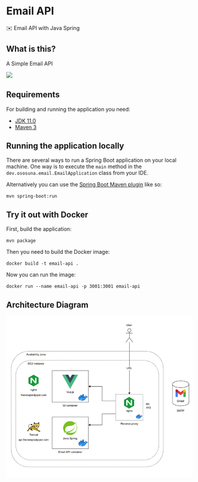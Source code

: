 # Email API
✉️ Email API with Java Spring

## What is this?
A Simple Email API

<img width="300" src="https://media.giphy.com/media/26ufeYWInLG5hBv9e/giphy.gif"/>

## Requirements
For building and running the application you need:

- [JDK 11.0](https://www.oracle.com/mx/java/technologies/javase/jdk11-archive-downloads.html)
- [Maven 3](https://maven.apache.org)
## Running the application locally

There are several ways to run a Spring Boot application on your local machine. One way is to execute the `main` method in the `dev.ososuna.email.EmailApplication` class from your IDE.

Alternatively you can use the [Spring Boot Maven plugin](https://docs.spring.io/spring-boot/docs/current/reference/html/build-tool-plugins-maven-plugin.html) like so:

```shell
mvn spring-boot:run
```
## Try it out with Docker

First, build the application:

```shell
mvn package
```

Then you need to build the Docker image:

```shell
docker build -t email-api .
```
  
Now you can run the image:
  
```shell
docker run --name email-api -p 3001:3001 email-api
```

## Architecture Diagram
<img width="500" src="assets/Architecture_Diagram.png"/>
